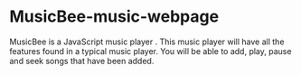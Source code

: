 # MusicBee-music-webpage
MusicBee is a JavaScript music player .  This music player will have all the features found in a typical music player. You will be able to add, play, pause and seek songs that have been added. 
